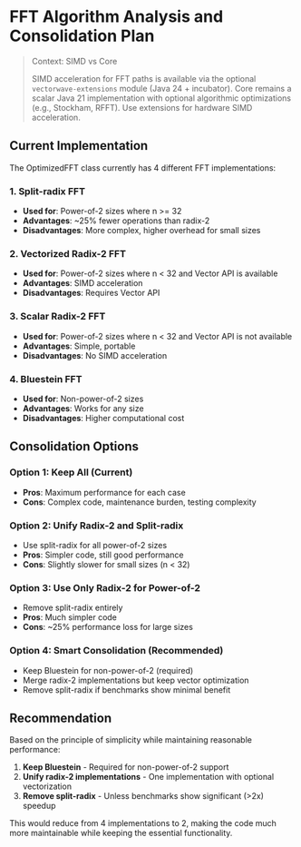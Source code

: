 # FFT Algorithm Analysis and Consolidation Plan

> Context: SIMD vs Core
>
> SIMD acceleration for FFT paths is available via the optional `vectorwave-extensions` module (Java 24 + incubator). Core remains a scalar Java 21 implementation with optional algorithmic optimizations (e.g., Stockham, RFFT). Use extensions for hardware SIMD acceleration.

## Current Implementation

The OptimizedFFT class currently has 4 different FFT implementations:

### 1. Split-radix FFT
- **Used for**: Power-of-2 sizes where n >= 32
- **Advantages**: ~25% fewer operations than radix-2
- **Disadvantages**: More complex, higher overhead for small sizes

### 2. Vectorized Radix-2 FFT  
- **Used for**: Power-of-2 sizes where n < 32 and Vector API is available
- **Advantages**: SIMD acceleration
- **Disadvantages**: Requires Vector API

### 3. Scalar Radix-2 FFT
- **Used for**: Power-of-2 sizes where n < 32 and Vector API is not available
- **Advantages**: Simple, portable
- **Disadvantages**: No SIMD acceleration

### 4. Bluestein FFT
- **Used for**: Non-power-of-2 sizes
- **Advantages**: Works for any size
- **Disadvantages**: Higher computational cost

## Consolidation Options

### Option 1: Keep All (Current)
- **Pros**: Maximum performance for each case
- **Cons**: Complex code, maintenance burden, testing complexity

### Option 2: Unify Radix-2 and Split-radix
- Use split-radix for all power-of-2 sizes
- **Pros**: Simpler code, still good performance
- **Cons**: Slightly slower for small sizes (n < 32)

### Option 3: Use Only Radix-2 for Power-of-2
- Remove split-radix entirely
- **Pros**: Much simpler code
- **Cons**: ~25% performance loss for large sizes

### Option 4: Smart Consolidation (Recommended)
- Keep Bluestein for non-power-of-2 (required)
- Merge radix-2 implementations but keep vector optimization
- Remove split-radix if benchmarks show minimal benefit

## Recommendation

Based on the principle of simplicity while maintaining reasonable performance:

1. **Keep Bluestein** - Required for non-power-of-2 support
2. **Unify radix-2 implementations** - One implementation with optional vectorization
3. **Remove split-radix** - Unless benchmarks show significant (>2x) speedup

This would reduce from 4 implementations to 2, making the code much more maintainable while keeping the essential functionality.
